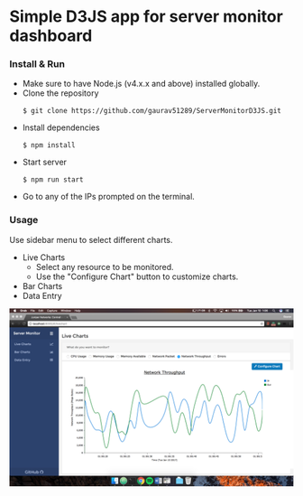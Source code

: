 # Simple D3JS app for server monitor dashboard

### Install & Run
* Make sure to have Node.js (v4.x.x and above) installed globally.
* Clone the repository
  ```
  $ git clone https://github.com/gaurav51289/ServerMonitorD3JS.git
  ```
* Install dependencies
  ```
  $ npm install
  ```
* Start server
  ```
  $ npm run start
  ```
* Go to any of the IPs prompted on the terminal.

### Usage
Use sidebar menu to select different charts.
- Live Charts
    - Select any resource to be monitored.
    - Use the "Configure Chart" button to customize charts.
- Bar Charts
- Data Entry

![Image of Live Charts Page](/CodingChallenge.png?raw=true "Perceptron D3")

